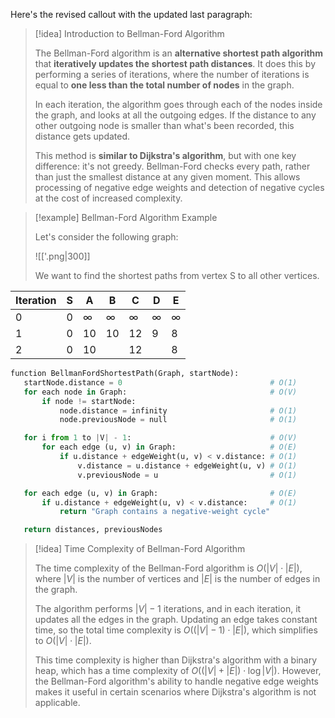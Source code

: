 Here's the revised callout with the updated last paragraph:

> [!idea] Introduction to Bellman-Ford Algorithm
>
> The Bellman-Ford algorithm is an **alternative shortest path algorithm** that **iteratively updates the shortest path distances**. It does this by performing a series of iterations, where the number of iterations is equal to **one less than the total number of nodes** in the graph.
>
> In each iteration, the algorithm goes through each of the nodes inside the graph, and looks at all the outgoing edges. If the distance to any other outgoing node is smaller than what's been recorded, this distance gets updated.
>
> This method is **similar to Dijkstra's algorithm**, but with one key difference: it's not greedy. Bellman-Ford checks every path, rather than just the smallest distance at any given moment. This allows processing of negative edge weights and detection of negative cycles at the cost of increased complexity. 


> [!example] Bellman-Ford Algorithm Example
> 
> Let's consider the following graph:
> 
> ![['.png|300]]
> 
> We want to find the shortest paths from vertex S to all other vertices.



| Iteration | S   | A   | B   | C   | D   | E   |
| --------- | --- | --- | --- | --- | --- | --- |
| 0         | 0   | ∞   | ∞   | ∞   | ∞   | ∞   |
| 1         | 0   | 10  | 10  | 12  | 9   | 8   |
| 2         | 0   | 10  |     | 12  |     | 8   |




```python
function BellmanFordShortestPath(Graph, startNode):
   startNode.distance = 0                                 # O(1)
   for each node in Graph:                                # O(V)
       if node != startNode:
           node.distance = infinity                       # O(1)
           node.previousNode = null                       # O(1)

   for i from 1 to |V| - 1:                               # O(V)
       for each edge (u, v) in Graph:                     # O(E)
           if u.distance + edgeWeight(u, v) < v.distance: # O(1)
               v.distance = u.distance + edgeWeight(u, v) # O(1)
               v.previousNode = u                         # O(1)

   for each edge (u, v) in Graph:                         # O(E)
       if u.distance + edgeWeight(u, v) < v.distance:     # O(1)
           return "Graph contains a negative-weight cycle"

   return distances, previousNodes
```

> [!idea] Time Complexity of Bellman-Ford Algorithm
> 
> The time complexity of the Bellman-Ford algorithm is $O(|V| \cdot |E|)$, where $|V|$ is the number of vertices and $|E|$ is the number of edges in the graph.
> 
> The algorithm performs $|V| - 1$ iterations, and in each iteration, it updates all the edges in the graph. Updating an edge takes constant time, so the total time complexity is $O((|V| - 1) \cdot |E|)$, which simplifies to $O(|V| \cdot |E|)$.
> 
> This time complexity is higher than Dijkstra's algorithm with a binary heap, which has a time complexity of $O((|V| + |E|) \cdot \log |V|)$. However, the Bellman-Ford algorithm's ability to handle negative edge weights makes it useful in certain scenarios where Dijkstra's algorithm is not applicable.

